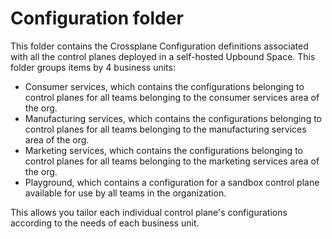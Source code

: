 # Configuration folder

This folder contains the Crossplane Configuration definitions associated with all the control planes deployed in a self-hosted Upbound Space. This folder groups items by 4 business units:

- Consumer services, which contains the configurations belonging to control planes for all teams belonging to the consumer services area of the org.
- Manufacturing services, which contains the configurations belonging to control planes for all teams belonging to the manufacturing services area of the org.
- Marketing services, which contains the configurations belonging to control planes for all teams belonging to the marketing services area of the org.
- Playground, which contains a configuration for a sandbox control plane available for use by all teams in the organization.

This allows you tailor each individual control plane's configurations according to the needs of each business unit. 